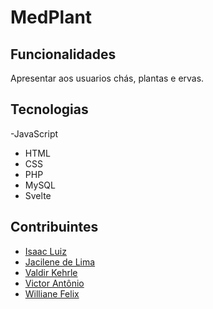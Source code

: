 # MedPlant


## Funcionalidades 

Apresentar aos usuarios chás, plantas e ervas.

## Tecnologias

-JavaScript
- HTML
- CSS
- PHP
- MySQL
- Svelte

## Contribuintes 

- <a href="https://github.com/IsaacLuiz88"> Isaac Luiz </a>
- <a href="https://github.com/jacilima"> Jacilene de Lima </a>
- <a href="https://github.com/Kehrle"> Valdir Kehrle </a>
- <a href="https://github.com/victor16042002"> Victor Antônio </a>
- <a href="https://github.com/willyfelix"> Williane Felix </a>   
